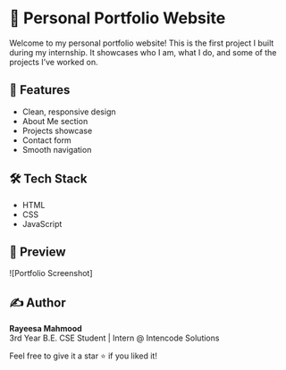 # 💼 Personal Portfolio Website

Welcome to my personal portfolio website! This is the first project I built during my internship. It showcases who I am, what I do, and some of the projects I’ve worked on.

## 🚀 Features

- Clean, responsive design
- About Me section
- Projects showcase
- Contact form
- Smooth navigation

## 🛠️ Tech Stack

- HTML
- CSS
- JavaScript

## 📸 Preview

![Portfolio Screenshot]

## ✍️ Author

**Rayeesa Mahmood**  
3rd Year B.E. CSE Student | Intern @ Intencode Solutions  


Feel free to give it a star ⭐ if you liked it!
